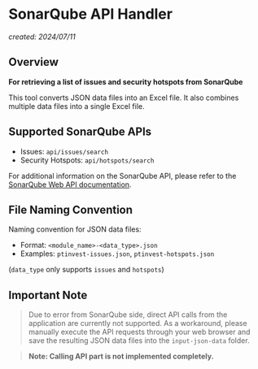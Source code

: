# SonarQube API Handler
*created: 2024/07/11*

## Overview
**For retrieving a list of issues and security hotspots from SonarQube**

This tool converts JSON data files into an Excel file. It also combines multiple data files into a single Excel file.

## Supported SonarQube APIs
- Issues: `api/issues/search`
- Security Hotspots: `api/hotspots/search`

For additional information on the SonarQube API, please refer to the [SonarQube Web API documentation](https://next.sonarqube.com/sonarqube/web_api).

## File Naming Convention
Naming convention for JSON data files:
- Format: `<module_name>-<data_type>.json`
- Examples: `ptinvest-issues.json`, `ptinvest-hotspots.json`

(`data_type` only supports `issues` and `hotspots`)

## Important Note
> Due to error from SonarQube side, direct API calls from the application are currently not supported. As a workaround, please manually execute the API requests through your web browser and save the resulting JSON data files into the `input-json-data` folder.

> **Note: Calling API part is not implemented completely.**
